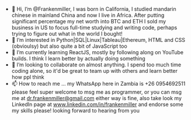 - 👋 Hi, I’m @Frankenmiller, I was born in California, I studied mandarin chinese in mainland China and now I live in Africa. After putting significant percentage my net worth into BTC and ETH I sold my business in US to focus full-time studying and writing code, perhaps trying to figure out what in the world I bought!
- 👀 I’m interested in Python|SQL|Linux|Tableau|Ethereum,  HTML and CSS (obvioulsy) but also quite a bit of JavaScript too
- 🌱 I’m currently learning ReactJS, mostly by following along on YouTube builds. I think I learn better by actually doing something
- 💞 I’m looking to collaborate on almost anything. I spend too much time coding alone, so it'd be great to team up with others and learn better how ppl think
- 📫 How to reach me ... my WhatsApp here in Zambia is +26 0954692511 please feel super welcome to msg me as programmer, or you can msg me at dr.frankenmiller@gmail.com either way is fine, also take look my LinkedIn page at www.linkedin.com/in/frankenmiller and endorse some my skills please! looking forward to hearing from you

<!---
Frankenmiller/Frankenmiller is a ✨ special ✨ repository because its `README.md` (this file) appears on your GitHub profile.
You can click the Preview link to take a look at your changes.
--->
